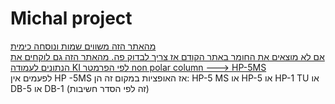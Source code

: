 # Michal project
[מהאתר הזה משווים שמות ונוסחה כימית](https://pubchem.ncbi.nlm.nih.gov/)  
[אם לא מוצאים את החומר באתר הקודם אז צריך לבדוק פה. מהאתר הזה גם לוקחים את הנתונים לעמודה KI לפי הפרמטר non polar column ---> HP-5MS](https://webbook.nist.gov/chemistry/name-ser/)  
לפעמים אין HP -5MS אז האופציות במקום זה הן: HP-5 MS או HP-5 או HP-1 TU או DB-5 או DB-1 (זה לפי הסדר חשיבות)

